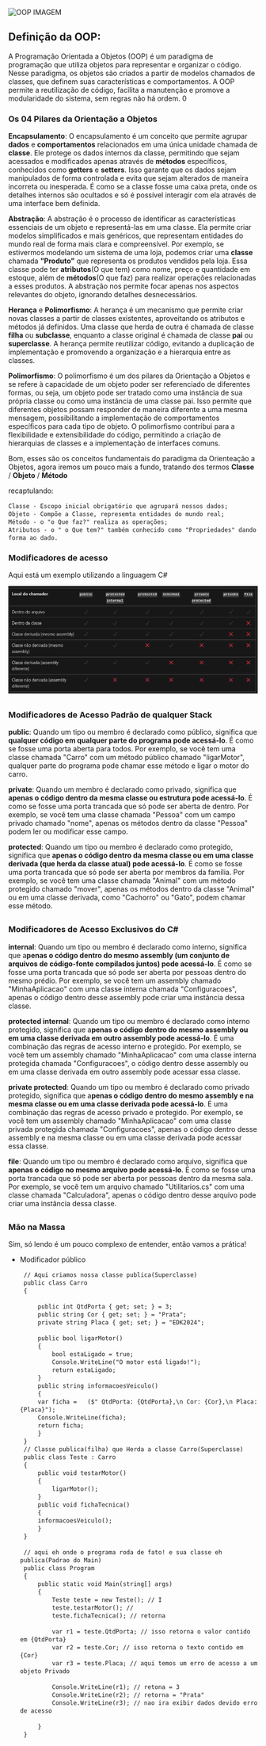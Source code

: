 ![OOP IMAGEM](https://i0.wp.com/www.institutedata.com/wp-content/uploads/2024/01/Defining-Object-Oriented-Programming-.png?resize=470%2C470&ssl=1)

## Definição da OOP:
A Programação Orientada a Objetos (OOP) é um paradigma de programação que utiliza objetos para representar e organizar o código. Nesse paradigma, os objetos são criados a partir de modelos chamados de classes, que definem suas características e comportamentos. A OOP permite a reutilização de código, facilita a manutenção e promove a modularidade do sistema, sem regras não há ordem.    0


### Os 04 Pilares da Orientação a Objetos

**Encapsulamento**: O encapsulamento é um conceito que permite agrupar **dados** e **comportamentos** relacionados em uma única unidade chamada de **classe**. Ele protege os dados internos da classe, permitindo que sejam acessados e modificados apenas através de **métodos** específicos, conhecidos como **getters** e **setters**. Isso garante que os dados sejam manipulados de forma controlada e evita que sejam alterados de maneira incorreta ou inesperada. É como se a classe fosse uma caixa preta, onde os detalhes internos são ocultados e só é possível interagir com ela através de uma interface bem definida.

**Abstração**: A abstração é o processo de identificar as características essenciais de um objeto e representá-las em uma classe. Ela permite criar modelos simplificados e mais genéricos, que representam entidades do mundo real de forma mais clara e compreensível. Por exemplo, se estivermos modelando um sistema de uma loja, podemos criar uma **classe** chamada **"Produto"** que representa os produtos vendidos pela loja. Essa classe pode ter **atributos**(O que tem) como nome, preço e quantidade em estoque, além de **métodos**(O que faz) para realizar operações relacionadas a esses produtos. A abstração nos permite focar apenas nos aspectos relevantes do objeto, ignorando detalhes desnecessários.

**Herança** e **Polimorfismo**: A herança é um mecanismo que permite criar novas classes a partir de classes existentes, aproveitando os atributos e métodos já definidos. Uma classe que herda de outra é chamada de classe **filha** ou **subclasse**, enquanto a classe original é chamada de classe **pai** ou **superclasse**. A herança permite reutilizar código, evitando a duplicação de implementação e promovendo a organização e a hierarquia entre as classes.

**Polimorfismo**: O polimorfismo é um dos pilares da Orientação a Objetos e se refere à capacidade de um objeto poder ser referenciado de diferentes formas, ou seja, um objeto pode ser tratado como uma instância de sua própria classe ou como uma instância de uma classe pai. Isso permite que diferentes objetos possam responder de maneira diferente a uma mesma mensagem, possibilitando a implementação de comportamentos específicos para cada tipo de objeto. O polimorfismo contribui para a flexibilidade e extensibilidade do código, permitindo a criação de hierarquias de classes e a implementação de interfaces comuns. 

Bom, esses são os conceitos fundamentais do paradigma da Orienteação a Objetos, agora iremos um pouco mais a fundo, tratando dos termos **Classe** / **Objeto** / **Método**

recaptulando:

    Classe - Escopo inicial obrigatório que agrupará nossos dados;  
    Objeto - Compõe a Classe, represemta entidades do mundo real;
    Método - o "o Que faz?" realiza as operações;
    Atributos - o " o Que tem?" também conhecido como "Propriedades" dando forma ao dado.


### Modificadores de acesso
Aqui está um exemplo utilizando a linguagem C#

![CLASSES IMAGEM](/img/classes.png)

##

### Modificadores de Acesso Padrão de qualquer Stack  

**public**: Quando um tipo ou membro é declarado como público, significa que **qualquer código em qualquer parte do programa pode acessá-lo**. É como se fosse uma porta aberta para todos. Por exemplo, se você tem uma classe chamada "Carro" com um método público chamado "ligarMotor", qualquer parte do programa pode chamar esse método e ligar o motor do carro.

**private**: Quando um membro é declarado como privado, significa que **apenas o código dentro da mesma classe ou estrutura pode acessá-lo**. É como se fosse uma porta trancada que só pode ser aberta de dentro. Por exemplo, se você tem uma classe chamada "Pessoa" com um campo privado chamado "nome", apenas os métodos dentro da classe "Pessoa" podem ler ou modificar esse campo.

**protected**: Quando um tipo ou membro é declarado como protegido, significa que **apenas o código dentro da mesma classe ou em uma classe derivada (que herda da classe atual) pode acessá-lo**. É como se fosse uma porta trancada que só pode ser aberta por membros da família. Por exemplo, se você tem uma classe chamada "Animal" com um método protegido chamado "mover", apenas os métodos dentro da classe "Animal" ou em uma classe derivada, como "Cachorro" ou "Gato", podem chamar esse método.
##

### Modificadores de Acesso Exclusivos do C#

**internal**: Quando um tipo ou membro é declarado como interno, significa que a**penas o código dentro do mesmo assembly (um conjunto de arquivos de código-fonte compilados juntos) pode acessá-lo**. É como se fosse uma porta trancada que só pode ser aberta por pessoas dentro do mesmo prédio. Por exemplo, se você tem um assembly chamado "MinhaAplicacao" com uma classe interna chamada "Configuracoes", apenas o código dentro desse assembly pode criar uma instância dessa classe.

**protected internal**: Quando um tipo ou membro é declarado como interno protegido, significa que a**penas o código dentro do mesmo assembly ou em uma classe derivada em outro assembly pode acessá-lo**. É uma combinação das regras de acesso interno e protegido. Por exemplo, se você tem um assembly chamado "MinhaAplicacao" com uma classe interna protegida chamada "Configuracoes", o código dentro desse assembly ou em uma classe derivada em outro assembly pode acessar essa classe.

**private protected**: Quando um tipo ou membro é declarado como privado protegido, significa que a**penas o código dentro do mesmo assembly e na mesma classe ou em uma classe derivada pode acessá-lo**. É uma combinação das regras de acesso privado e protegido. Por exemplo, se você tem um assembly chamado "MinhaAplicacao" com uma classe privada protegida chamada "Configuracoes", apenas o código dentro desse assembly e na mesma classe ou em uma classe derivada pode acessar essa classe.

**file**: Quando um tipo ou membro é declarado como arquivo, significa que **apenas o código no mesmo arquivo pode acessá-lo**. É como se fosse uma porta trancada que só pode ser aberta por pessoas dentro da mesma sala. Por exemplo, se você tem um arquivo chamado "Utilitarios.cs" com uma classe chamada "Calculadora", apenas o código dentro desse arquivo pode criar uma instância dessa classe.

##


### Mão na Massa 
Sim, só lendo é um pouco complexo de entender, então vamos a prática!

 - Modificador público 

        // Aqui criamos nossa classe publica(Superclasse)
        public class Carro
        {
        
            public int QtdPorta { get; set; } = 3;
            public string Cor { get; set; } = "Prata";
            private string Placa { get; set; } = "EDK2024";
                
            public bool ligarMotor()
            {
                bool estaLigado = true;
                Console.WriteLine("O motor está ligado!");
                return estaLigado;
            }
            public string informacoesVeiculo()
            {
            var ficha =   ($" QtdPorta: {QtdPorta},\n Cor: {Cor},\n Placa: {Placa}");
            Console.WriteLine(ficha);
            return ficha;
            }
        }
        // Classe publica(filha) que Herda a classe Carro(Superclasse)
        public class Teste : Carro
        {
            public void testarMotor()
            {
                ligarMotor();
            }
            public void fichaTecnica()
            {
            informacoesVeiculo();
            }
        }

        // aqui eh onde o programa roda de fato! e sua classe eh publica(Padrao do Main)
        public class Program
        {
            public static void Main(string[] args)
            {
                Teste teste = new Teste(); // I  
                teste.testarMotor(); // 
                teste.fichaTecnica(); // retorna
                
                var r1 = teste.QtdPorta; // isso retorna o valor contido em {QtdPorta}
                var r2 = teste.Cor; // isso retorna o texto contido em {Cor}
                var r3 = teste.Placa; // aqui temos um erro de acesso a um objeto Privado
                
                Console.WriteLine(r1); // retona = 3
                Console.WriteLine(r2); // retorna = "Prata"
                Console.WriteLine(r3); // nao ira exibir dados devido erro de acesso
                
            }
        }








